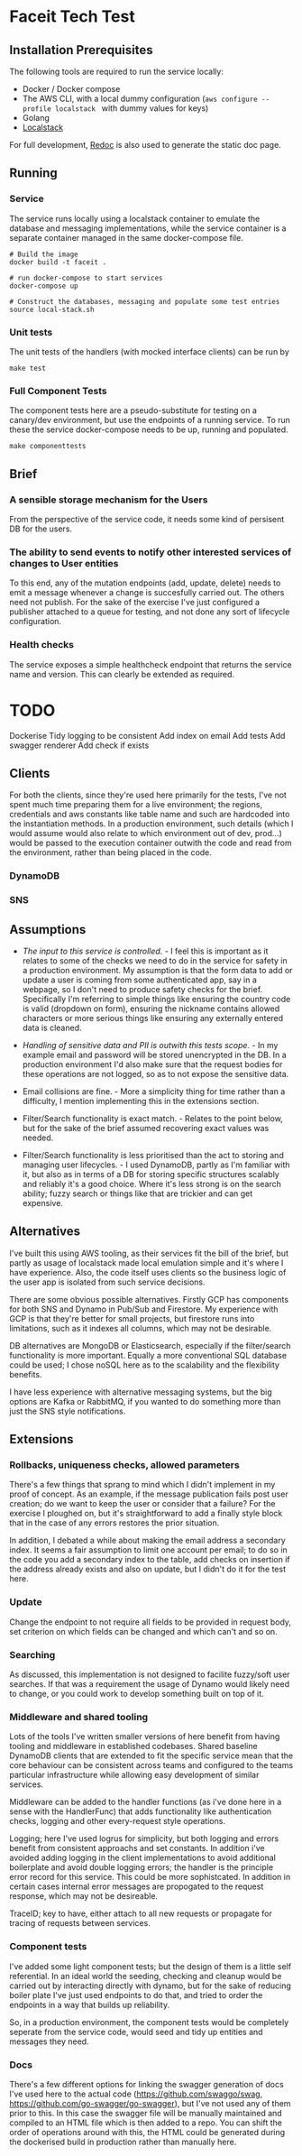 # Faceit Tech Test

## Installation Prerequisites

The following tools are required to run the service locally:
* Docker / Docker compose
* The AWS CLI, with a local dummy configuration (`aws configure --profile localstack
` with dummy values for keys)
* Golang
* [Localstack](https://github.com/localstack)

For full development, [Redoc](https://github.com/Redocly/redoc) is also used to generate the static doc page.

## Running

### Service

The service runs locally using a localstack container to emulate the database and messaging implementations, while the service container is a separate container managed in the same docker-compose file.

```
# Build the image
docker build -t faceit .

# run docker-compose to start services
docker-compose up

# Construct the databases, messaging and populate some test entries
source local-stack.sh
```

### Unit tests

The unit tests of the handlers (with mocked interface clients) can be run by
```
make test
```

### Full Component Tests

The component tests here are a pseudo-substitute for testing on a canary/dev environment, but use the endpoints of a running service. To run these the service docker-compose needs to be up, running and populated.
```
make componenttests
```

## Brief

###	A sensible storage mechanism for the Users

From the perspective of the service code, it needs some kind of persisent DB for the users.

### The ability to send events to notify other interested services of changes to User entities

To this end, any of the mutation endpoints (add, update, delete) needs to emit a message whenever a change is succesfully carried out. The others need not publish. For the sake of the exercise I've just configured a publisher attached to a queue for testing, and not done any sort of lifecycle configuration.

### Health checks

The service exposes a simple healthcheck endpoint that returns the service name and version. This can clearly be extended as required.

# TODO

Dockerise
Tidy logging to be consistent
Add index on email
Add tests
Add swagger renderer
Add check if exists

## Clients

For both the clients, since they're used here primarily for the tests, I've not spent much time preparing them for a live environment; the regions, credentials and aws constants like table name and such are hardcoded into the instantiation methods. In a production environment, such details (which I would assume would also relate to which environment out of dev, prod...) would be passed to the execution container outwith the code and read from the environment, rather than being placed in the code.

### DynamoDB

### SNS

## Assumptions

* *The input to this service is controlled.* - I feel this is important as it relates to some of the checks we need to do in the service for safety in a production environment. My assumption is that the form data to add or update a user is coming from some authenticated app, say in a webpage, so I don't need to produce safety checks for the brief. Specifically I'm referring to simple things like ensuring the country code is valid (dropdown on form), ensuring the nickname contains allowed characters or more serious things like ensuring any externally entered data is cleaned.

* *Handling of sensitive data and PII is outwith this tests scope.* - In my example email and password will be stored unencrypted in the DB. In a production environment I'd also make sure that the request bodies for these operations are not logged, so as to not expose the sensitive data.

* Email collisions are fine. - More a simplicity thing for time rather than a difficulty, I mention implementing this in the extensions section.

* Filter/Search functionality is exact match. - Relates to the point below, but for the sake of the brief assumed recovering exact values was needed.

* Filter/Search functionality is less prioritised than the act to storing and managing user lifecycles. - I used DynamoDB, partly as I'm familiar with it, but also as in terms of a DB for storing specific structures scalably and reliably it's a good choice. Where it's less strong is on the search ability; fuzzy search or things like that are trickier and can get expensive.

## Alternatives

I've built this using AWS tooling, as their services fit the bill of the brief, but partly as usage of localstack made local emulation simple and it's where I have experience. Also, the code itself uses clients so the business logic of the user app is isolated from such service decisions.

There are some obvious possible alternatives. Firstly GCP has components for both SNS and Dynamo in Pub/Sub and Firestore. My experience with GCP is that they're better for small projects, but firestore runs into limitations, such as it indexes all columns, which may not be desirable.

DB alternatives are MongoDB or Elasticsearch, especially if the filter/search functionality is more important. Equally a more conventional SQL database could be used; I chose noSQL here as to the scalability and the flexibility benefits.

I have less experience with alternative messaging systems, but the big options are Kafka or RabbitMQ, if you wanted to do something more than just the SNS style notifications.

## Extensions

### Rollbacks, uniqueness checks, allowed parameters

There's a few things that sprang to mind which I didn't implement in my proof of concept. As an example, if the message publication fails post user creation; do we want to keep the user or consider that a failure? For the exercise I ploughed on, but it's straightforward to add a finally style block that in the case of any errors restores the prior situation.

In addition, I debated a while about making the email address a secondary index. It seems a fair assumption to limit one account per email; to do so in the code you add a secondary index to the table, add checks on insertion if the address already exists and also on update, but I didn't do it for the test here.

### Update

Change the endpoint to not require all fields to be provided in request body, set criterion on which fields can be changed and which can't and so on.

### Searching

As discussed, this implementation is not designed to facilite fuzzy/soft user searches. If that was a requirement the usage of Dynamo would likely need to change, or you could work to develop something built on top of it.

### Middleware and shared tooling

Lots of the tools I've written smaller versions of here benefit from having tooling and middleware in established codebases. Shared baseline DynamoDB clients that are extended to fit the specific service mean that the core behaviour can be consistent across teams and configured to the teams particular infrastructure while allowing easy development of similar services.

Middleware can be added to the handler functions (as i've done here in a sense with the HandlerFunc) that adds functionality like authentication checks, logging and other every-request style operations.

Logging; here I've used logrus for simplicity, but both logging and errors benefit from consistent approachs and set constants. In addition i've avoided adding logging in the client implementations to avoid additional boilerplate and avoid double logging errors; the handler is the principle error record for this service. This could be more sophistcated. In addition in certain cases internal error messages are propogated to the request response, which may not be desireable.

TraceID; key to have, either attach to all new requests or propagate for tracing of requests between services.

### Component tests

I've added some light component tests; but the design of them is a little self referential. In an ideal world the seeding, checking and cleanup would be carried out by interacting directly with dynamo, but for the sake of reducing boiler plate I've just used endpoints to do that, and tried to order the endpoints in a way that builds up reliability.

So, in a production environment, the component tests would be completely seperate from the service code, would seed and tidy up entities and messages they need.

### Docs

There's a few different options for linking the swagger generation of docs I've used here to the actual code (https://github.com/swaggo/swag, https://github.com/go-swagger/go-swagger), but I've not used any of them prior to this. In this case the swagger file will be manually maintained and compiled to an HTML file which is then added to a repo. You can shift the order of operations around with this, the HTML could be generated during the dockerised build in production rather than manually here.
